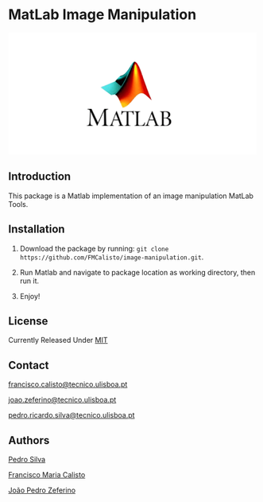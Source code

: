 # MatLab Image Manipulation

<img src="assets/matlab.png"/>

## Introduction

This package is a Matlab implementation of an image manipulation MatLab Tools.


## Installation

1. Download the package by running: `git clone https://github.com/FMCalisto/image-manipulation.git`.

2. Run Matlab and navigate to package location as working directory, then run it.

3. Enjoy!

## License

Currently Released Under [MIT](https://github.com/FMCalisto/image-manipulation/blob/master/LICENSE)


## Contact

francisco.calisto@tecnico.ulisboa.pt

joao.zeferino@tecnico.ulisboa.pt

pedro.ricardo.silva@tecnico.ulisboa.pt

## Authors

[Pedro Silva](https://github.com/pmbrs)

[Francisco Maria Calisto](https://github.com/FMCalisto)

[João Pedro Zeferino](https://github.com/JPZef)
